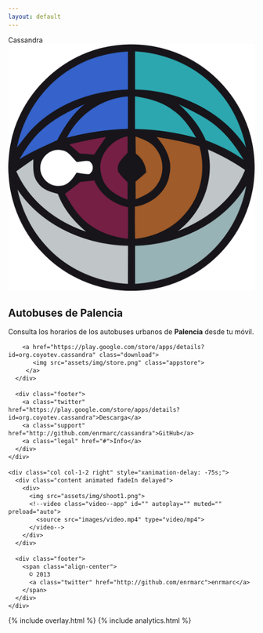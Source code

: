 ```yaml
---
layout: default
---
```


<body class="animated fadeIn">
  <!--div class="announcement animated delayed fadeInDown">
    <h3>Some important announcement<a href="">...</a></h3>
  </div-->

  <div class="container cf">
    <div class="col col-1-2 left">
      <div class="content animated fadeIn delayed">
        <span class="cassy">Cassandra</span>
        <img src="assets/img/cassandra_big.png" class="logo--cassy" alt="logo cassandra">
        <h2>Autobuses de Palencia</h2>
        <p>Consulta los horarios de los autobuses urbanos de <strong>Palencia</strong> desde tu móvil.</p>

        <a href="https://play.google.com/store/apps/details?id=org.coyotev.cassandra" class="download">
           <img src="assets/img/store.png" class="appstore">
         </a>
      </div>

      <div class="footer">
        <a class="twitter" href="https://play.google.com/store/apps/details?id=org.coyotev.cassandra">Descarga</a>
        <a class="support" href="http://github.com/enrmarc/cassandra">GitHub</a>
        <a class="legal" href="#">Info</a>
      </div>
    </div>

    <div class="col col-1-2 right" style="xanimation-delay: -75s;">
      <div class="content animated fadeIn delayed">
        <div>
          <img src="assets/img/shoot1.png">
          <!--video class="video--app" id="" autoplay="" muted="" preload="auto">
            <source src="images/video.mp4" type="video/mp4">
          </video-->
        </div>
      </div>

      <div class="footer">
        <span class="align-center">
          © 2013
          <a class="twitter" href="http://github.com/enrmarc">enrmarc</a>
        </span>
      </div>
    </div>
  </div>

  {% include overlay.html %}
  {% include analytics.html %}

  <script src="assets/js/jquery.js"></script>
  <script src="assets/js/app.js"></script>
</body>